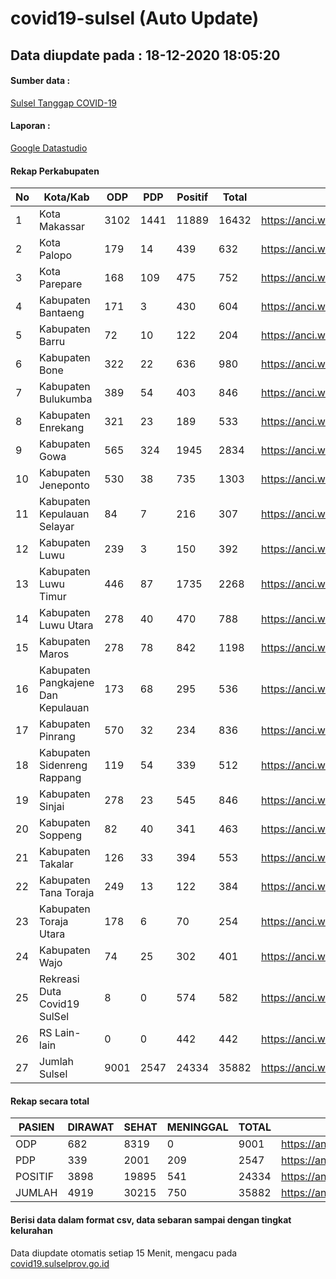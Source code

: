 
# covid19-sulsel (Auto Update)

## Data diupdate pada : 18-12-2020 18:05:20

#### Sumber data :
[Sulsel Tanggap COVID-19](https://covid19.sulselprov.go.id)

#### Laporan :
[Google Datastudio](https://datastudio.google.com/s/jythWGc1j4w)

#### Rekap Perkabupaten 
|No|Kota/Kab|ODP|PDP|Positif|Total|Link|
| --- | --- | --- | --- | --- | --- | --- |
|1|Kota Makassar|3102|1441|11889|16432|https://anci.web.id/cor/kota_makassar|
|2|Kota Palopo|179|14|439|632|https://anci.web.id/cor/kota_palopo|
|3|Kota Parepare|168|109|475|752|https://anci.web.id/cor/kota_parepare|
|4|Kabupaten Bantaeng|171|3|430|604|https://anci.web.id/cor/kabupaten_bantaeng|
|5|Kabupaten Barru|72|10|122|204|https://anci.web.id/cor/kabupaten_barru|
|6|Kabupaten Bone|322|22|636|980|https://anci.web.id/cor/kabupaten_bone|
|7|Kabupaten Bulukumba|389|54|403|846|https://anci.web.id/cor/kabupaten_bulukumba|
|8|Kabupaten Enrekang|321|23|189|533|https://anci.web.id/cor/kabupaten_enrekang|
|9|Kabupaten Gowa|565|324|1945|2834|https://anci.web.id/cor/kabupaten_gowa|
|10|Kabupaten Jeneponto|530|38|735|1303|https://anci.web.id/cor/kabupaten_jeneponto|
|11|Kabupaten Kepulauan Selayar|84|7|216|307|https://anci.web.id/cor/kabupaten_kepulauan_selayar|
|12|Kabupaten Luwu|239|3|150|392|https://anci.web.id/cor/kabupaten_luwu|
|13|Kabupaten Luwu Timur|446|87|1735|2268|https://anci.web.id/cor/kabupaten_luwu_timur|
|14|Kabupaten Luwu Utara|278|40|470|788|https://anci.web.id/cor/kabupaten_luwu_utara|
|15|Kabupaten Maros|278|78|842|1198|https://anci.web.id/cor/kabupaten_maros|
|16|Kabupaten Pangkajene Dan Kepulauan|173|68|295|536|https://anci.web.id/cor/kabupaten_pangkajene_dan_kepulauan|
|17|Kabupaten Pinrang|570|32|234|836|https://anci.web.id/cor/kabupaten_pinrang|
|18|Kabupaten Sidenreng Rappang|119|54|339|512|https://anci.web.id/cor/kabupaten_sidenreng_rappang|
|19|Kabupaten Sinjai|278|23|545|846|https://anci.web.id/cor/kabupaten_sinjai|
|20|Kabupaten Soppeng|82|40|341|463|https://anci.web.id/cor/kabupaten_soppeng|
|21|Kabupaten Takalar|126|33|394|553|https://anci.web.id/cor/kabupaten_takalar|
|22|Kabupaten Tana Toraja|249|13|122|384|https://anci.web.id/cor/kabupaten_tana_toraja|
|23|Kabupaten Toraja Utara|178|6|70|254|https://anci.web.id/cor/kabupaten_toraja_utara|
|24|Kabupaten Wajo|74|25|302|401|https://anci.web.id/cor/kabupaten_wajo|
|25|Rekreasi Duta Covid19 SulSel|8|0|574|582|https://anci.web.id/cor/rekreasi_duta_covid19_sulsel|
|26|RS Lain-lain|0|0|442|442|https://anci.web.id/cor/rs_lain-lain|
|27|Jumlah Sulsel|9001|2547|24334|35882|https://anci.web.id/cor/jumlah_sulsel|

#### Rekap secara total

| PASIEN | DIRAWAT | SEHAT | MENINGGAL | TOTAL | LINK |
| ---- | -------- | ---- | ---- |  ---- | ---- |
| ODP | 682 | 8319 | 0 | 9001 | https://anci.web.id/cor/odp_detail.html |
| PDP | 339 | 2001 | 209 | 2547 | https://anci.web.id/cor/pdp_detail.html |
| POSITIF | 3898 | 19895 | 541 | 24334 | https://anci.web.id/cor/positif_detail.html |
| JUMLAH | 4919 | 30215 | 750 | 35882 | https://anci.web.id/cor/jumlah_sulsel/ |

 
#### Berisi data dalam format csv, data sebaran sampai dengan tingkat kelurahan

Data diupdate otomatis setiap 15 Menit, mengacu pada [covid19.sulselprov.go.id](https://covid19.sulselprov.go.id)

